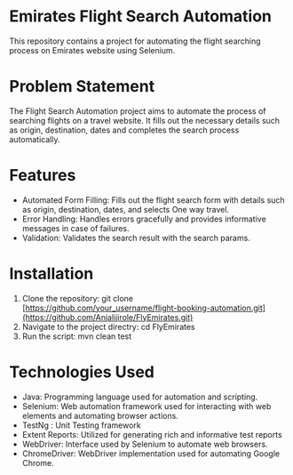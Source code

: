 # Emirates Flight Search Automation

This repository contains a project for automating the flight searching process on Emirates website using Selenium.

# Problem Statement
The Flight Search Automation project aims to automate the process of searching flights on a travel website. It fills out the necessary details such as origin, destination, dates and completes the search process automatically.

# Features
* Automated Form Filling: Fills out the flight search form with details such as origin, destination, dates, and selects One way travel.
* Error Handling: Handles errors gracefully and provides informative messages in case of failures.
* Validation: Validates the search result with the search params.

# Installation
1. Clone the repository:
   git clone [https://github.com/your_username/flight-booking-automation.git](https://github.com/Anjalijirole/FlyEmirates.git)
2. Navigate to the project directry:
  cd FlyEmirates
3. Run the script:
   mvn clean test

# Technologies Used
* Java: Programming language used for automation and scripting.
* Selenium: Web automation framework used for interacting with web elements and automating browser actions.
* TestNg : Unit Testing framework
* Extent Reports: Utilized for generating rich and informative test reports
* WebDriver: Interface used by Selenium to automate web browsers.
* ChromeDriver: WebDriver implementation used for automating Google Chrome.
